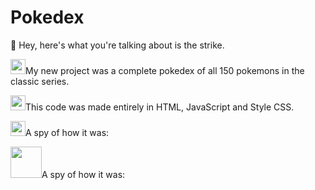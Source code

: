 # Pokedex

  👋 Hey, here's what you're talking about is the strike.

<img src="https://t4.rbxcdn.com/c553772dcc655c0d93aa907b4693ac22" width="24px">My new project was a complete pokedex of all 150 pokemons in the classic series.

<img src="https://t4.rbxcdn.com/c553772dcc655c0d93aa907b4693ac22" width="24px">This code was made entirely in HTML, JavaScript and Style CSS.

<img src="https://t4.rbxcdn.com/c553772dcc655c0d93aa907b4693ac22" width="24px">A spy of how it was:


<img src="https://cdn.discordapp.com/attachments/840192863873925152/840699199297028096/pokedex.gif" width="50px">A spy of how it was:


